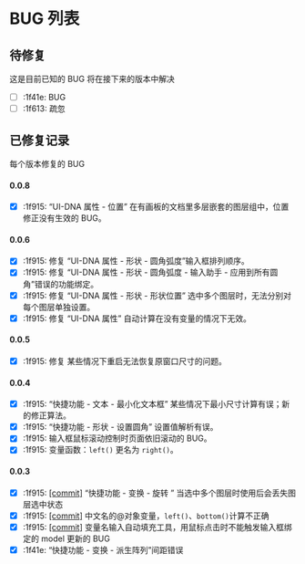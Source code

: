 
# BUG 列表

## 待修复
这是目前已知的 BUG 将在接下来的版本中解决


- [ ] :1f41e: BUG
- [ ] :1f613: 疏忽

## 已修复记录
每个版本修复的 BUG


#### 0.0.8
- [x] :1f915: “UI-DNA 属性 - 位置” 在有画板的文档里多层嵌套的图层组中，位置修正没有生效的 BUG。



#### 0.0.6
- [x] :1f915: 修复 “UI-DNA 属性 - 形状 - 圆角弧度”输入框排列顺序。
- [x] :1f915: 修复 “UI-DNA 属性 - 形状 - 圆角弧度 - 输入助手 - 应用到所有圆角”错误的功能绑定。
- [x] :1f915: 修复 “UI-DNA 属性 - 形状 - 形状位置” 选中多个图层时，无法分别对每个图层单独设置。
- [x] :1f915: 修复 “UI-DNA 属性” 自动计算在没有变量的情况下无效。

#### 0.0.5
- [x] :1f915: 修复 某些情况下重启无法恢复原窗口尺寸的问题。

#### 0.0.4
- [x] :1f915: “快捷功能 - 文本 - 最小化文本框” 某些情况下最小尺寸计算有误；新的修正算法。
- [x] :1f915: “快捷功能 - 形状 - 设置圆角”  设置值解析有误。
- [x] :1f915: 输入框鼠标滚动控制时页面依旧滚动的 BUG。
- [x] :1f915: 变量函数：`left()` 更名为 `right()`。

#### 0.0.3
- [x] :1f915: [[commit]](https://github.com/nullice/UI-DNA/commit/a213cdff2abf99bea6136e6d50cca30a447f0829) “快捷功能 - 变换 - 旋转 ” 当选中多个图层时使用后会丢失图层选中状态
- [x] :1f915: [[commit]](https://github.com/nullice/UI-DNA/commit/a213cdff2abf99bea6136e6d50cca30a447f0829) 中文名的@对象变量，`left()`、`bottom()`计算不正确
- [x] :1f915: [[commit]](https://github.com/nullice/UI-DNA/commit/ddbbe85fd47499d50daff3ea49bded3ae7c8bb6b) 变量名输入自动填充工具，用鼠标点击时不能触发输入框绑定的 model 更新的 BUG
- [X] :1f41e: “快捷功能 - 变换 - 派生阵列”间距错误
